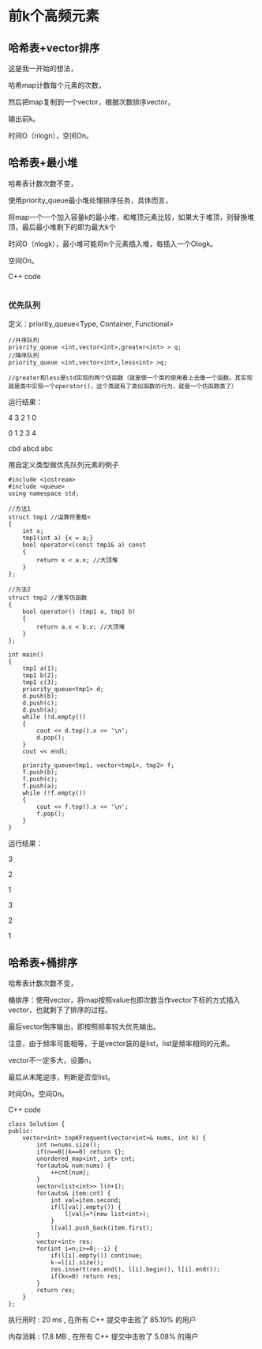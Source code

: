 # 前k个高频元素

## 哈希表+vector排序
这是我一开始的想法，

哈希map计数每个元素的次数，

然后把map复制到一个vector，根据次数排序vector，

输出前k。

时间O（nlogn），空间On。

## 哈希表+最小堆

哈希表计数次数不变，

使用priority_queue最小堆处理排序任务，具体而言，

将map一个一个加入容量k的最小堆，和堆顶元素比较，如果大于堆顶，则替换堆顶，最后最小堆剩下的即为最大k个

时间O（nlogk），最小堆可能将n个元素插入堆，每插入一个Ologk。

空间On。

C++ code
```

```


### 优先队列
定义：priority_queue<Type, Container, Functional>
```
//升序队列
priority_queue <int,vector<int>,greater<int> > q;
//降序队列
priority_queue <int,vector<int>,less<int> >q;

//greater和less是std实现的两个仿函数（就是使一个类的使用看上去像一个函数。其实现就是类中实现一个operator()，这个类就有了类似函数的行为，就是一个仿函数类了）
```
运行结果：

4 3 2 1 0

0 1 2 3 4

cbd abcd abc


用自定义类型做优先队列元素的例子
```
#include <iostream>
#include <queue>
using namespace std;

//方法1
struct tmp1 //运算符重载<
{
    int x;
    tmp1(int a) {x = a;}
    bool operator<(const tmp1& a) const
    {
        return x < a.x; //大顶堆
    }
};

//方法2
struct tmp2 //重写仿函数
{
    bool operator() (tmp1 a, tmp1 b) 
    {
        return a.x < b.x; //大顶堆
    }
};

int main() 
{
    tmp1 a(1);
    tmp1 b(2);
    tmp1 c(3);
    priority_queue<tmp1> d;
    d.push(b);
    d.push(c);
    d.push(a);
    while (!d.empty()) 
    {
        cout << d.top().x << '\n';
        d.pop();
    }
    cout << endl;

    priority_queue<tmp1, vector<tmp1>, tmp2> f;
    f.push(b);
    f.push(c);
    f.push(a);
    while (!f.empty()) 
    {
        cout << f.top().x << '\n';
        f.pop();
    }
}
```
运行结果：

3

2

1
 
3

2

1


## 哈希表+桶排序

哈希表计数次数不变，

桶排序：使用vector，将map按照value也即次数当作vector下标的方式插入vector，也就剩下了排序的过程。

最后vector倒序输出，即按照频率较大优先输出。

注意，由于频率可能相等，于是vector装的是list，list是频率相同的元素。

vector不一定多大，设置n，

最后从末尾逆序，判断是否空list。

时间On，空间On。

C++ code
```
class Solution {
public:
    vector<int> topKFrequent(vector<int>& nums, int k) {
        int n=nums.size();
        if(n==0||k==0) return {};
        unordered_map<int, int> cnt;
        for(auto& num:nums) {
            ++cnt[num];
        }
        vector<list<int>> l(n+1);
        for(auto& item:cnt) {
            int val=item.second;
            if(l[val].empty()) {
                l[val]=*(new list<int>);
            }
            l[val].push_back(item.first);
        }
        vector<int> res;
        for(int i=n;i>=0;--i) {
            if(l[i].empty()) continue;
            k-=l[i].size();
            res.insert(res.end(), l[i].begin(), l[i].end());
            if(k<=0) return res;
        }
        return res;
    }
};
```
执行用时 :
20 ms
, 在所有 C++ 提交中击败了
85.19%
的用户

内存消耗 :
17.8 MB
, 在所有 C++ 提交中击败了
5.08%
的用户
